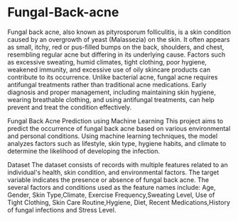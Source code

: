 # Fungal-Back-acne
Fungal back acne, also known as pityrosporum folliculitis, is a skin condition caused by an overgrowth of yeast (Malassezia) on the skin. It often appears as small, itchy, red or pus-filled bumps on the back, shoulders, and chest, resembling regular acne but differing in its underlying cause. Factors such as excessive sweating, humid climates, tight clothing, poor hygiene, weakened immunity, and excessive use of oily skincare products can contribute to its occurrence. Unlike bacterial acne, fungal acne requires antifungal treatments rather than traditional acne medications. Early diagnosis and proper management, including maintaining skin hygiene, wearing breathable clothing, and using antifungal treatments, can help prevent and treat the condition effectively.

Fungal Back Acne Prediction using Machine Learning This project aims to predict the occurrence of fungal back acne based on various environmental and personal conditions. Using machine learning techniques, the model analyzes factors such as lifestyle, skin type, hygiene habits, and climate to determine the likelihood of developing the infection.

Dataset The dataset consists of records with multiple features related to an individual's health, skin condition, and environmental factors. The target variable indicates the presence or absence of fungal back acne.
The several factors and conditions  used as the feature names include:
Age, Gender, Skin Type,Climate, Exercise Frequency,Sweating Level, Use of Tight Clothing, Skin Care Routine,Hygiene, Diet, Recent Medications,History of fungal infections and Stress Level.
